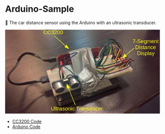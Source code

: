 # Arduino-Sample
:car: The car distance sensor using the Arduino with an ultrasonic transducer.

![CC3200 with Utrasonic Transducer](/images/cc3200_side_labeled.jpg)

* [CC3200 Code](/source/cc3200/distance/distance.ino)
* [Arduino Code](/source/arduino/distance/distance.ino)
